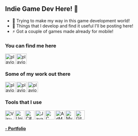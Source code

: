 ## Indie Game Dev Here! 👋 

- 🔭 Trying to make my way in this game development world!
- 🌱 Things that I develop and find it useful I'll be posting here!
- ⚡ Got a couple of games made already for mobile!

### You can find me here

[<img align="left" alt="playjoa | LinkedIn" width="34px" src="https://cdn.jsdelivr.net/npm/simple-icons@v3/icons/linkedin.svg" />][linkedin]
[<img align="left" alt="playjoa | YouTube" width="34px" src="https://cdn.jsdelivr.net/npm/simple-icons@v3/icons/youtube.svg" />][youtube]

<br>
<br>

### Some of my work out there

[<img align="left" alt="playjoa | Google Play" width="34px" src="https://cdn.jsdelivr.net/npm/simple-icons@3.13.0/icons/googleplay.svg" />][playstore]
[<img align="left" alt="playjoa | AppStore" width="34px" src="https://cdn.jsdelivr.net/npm/simple-icons@3.13.0/icons/appstore.svg" />][appstore]
[<img align="left" alt="playjoa | Unity Asset Store" width="34px" src="https://cdn.jsdelivr.net/npm/simple-icons@3.13.0/icons/unity.svg" />][assetstore]

<br>
<br>

### Tools that I use

<img align="left" alt="Visual Studio" width="30px" src="https://cdn.jsdelivr.net/npm/simple-icons@3.13.0/icons/visualstudio.svg"/>
<img align="left" alt="Unity" width="30px" src="https://cdn.jsdelivr.net/npm/simple-icons@3.13.0/icons/unity.svg"/>
<img align="left" alt="C#" width="30px" src="https://cdn.jsdelivr.net/npm/simple-icons@3.13.0/icons/csharp.svg"/>
<img align="left" alt="Java" width="30px" src="https://cdn.jsdelivr.net/npm/simple-icons@3.13.0/icons/java.svg"/>
<img align="left" alt="C" width="30px" src="https://cdn.jsdelivr.net/npm/simple-icons@3.13.0/icons/c.svg"/>
<img align="left" alt="AdMob" width="30px" src="https://cdn.jsdelivr.net/npm/simple-icons@3.13.0/icons/googleadsense.svg"/>
<img align="left" alt="MySQL" width="30px" src="https://cdn.jsdelivr.net/npm/simple-icons@3.13.0/icons/mysql.svg"/>
<img align="left" alt="Github" width="30px" src="https://cdn.jsdelivr.net/npm/simple-icons@3.13.0/icons/github.svg"/>
<br>
<br>
<br>
<strong> <a href='https://playjoa.github.io/'> - Portfolio</a> </strong> 
<br>

[linkedin]: https://www.linkedin.com/in/joao-milone/
[assetstore]: https://assetstore.unity.com/publishers/52979
[appstore]: https://apps.apple.com/br/developer/joao-milone/id1452749255
[playstore]: https://play.google.com/store/apps/dev?id=6319868086173201401
[youtube]: https://www.youtube.com/channel/UCxahzg19R-D_AxWe62NgIbQ
